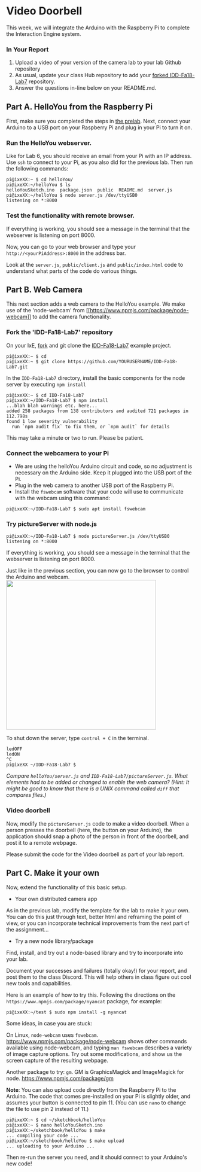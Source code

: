 # Video Doorbell

This week, we will integrate the Arduino with the Raspberry Pi to complete the Interaction Engine system.

### In Your Report

1. Upload a video of your version of the camera lab to your lab Github repository
1. As usual, update your class Hub repository to add your [forked IDD-Fa18-Lab7](/FAR-Lab/IDD-Fa18-Lab7) repository.
1. Answer the questions in-line below on your README.md.

## Part A. HelloYou from the Raspberry Pi

First, make sure you completed the steps in [the prelab](preLab-07). Next, connect your Arduino to a USB port on your Raspberry Pi and plug in your Pi to turn it on.

### Run the HelloYou webserver.

Like for Lab 6, you should receive an email from your Pi with an IP address. Use `ssh` to connect to your Pi, as you also did for the previous lab. Then run the following commands:

```
pi@ixeXX:~ $ cd helloYou/
pi@ixeXX:~/helloYou $ ls
helloYouSketch.ino  package.json  public  README.md  server.js
pi@ixeXX:~/helloYou $ node server.js /dev/ttyUSB0
listening on *:8000
```
### Test the functionality with remote browser.

If everything is working, you should see a message in the terminal that the webserver is listening on port 8000.

Now, you can go to your web browser and type your `http://<yourPiAddress>:8000` in the address bar.

Look at the `server.js`, `public/client.js` and `public/index.html` code to understand what parts of the code do various things. 

## Part B. Web Camera

This next section adds a web camera to the HelloYou example. We make use of the 'node-webcam' from [[https://www.npmjs.com/package/node-webcam]] to add the camera functionality.

### Fork the 'IDD-Fa18-Lab7' repository

On your IxE, [fork](https://github.com/FAR-Lab/Developing-and-Designing-Interactive-Devices/wiki/Forking-a-GitHub-project) and git clone the [IDD-Fa18-Lab7](https://github.com/FAR-Lab/IDD-Fa18-Lab7) example project.

```
pi@ixeXX:~ $ cd
pi@ixeXX:~ $ git clone https://github.com/YOURUSERNAME/IDD-Fa18-Lab7.git
```

In the `IDD-Fa18-Lab7` directory, install the basic components for the node server by executing `npm install` 
```
pi@ixeXX:~ $ cd IDD-Fa18-Lab7
pi@ixeXX:~/IDD-Fa18-Lab7 $ npm install
...blah blah warnings etc. here...
added 258 packages from 138 contributors and audited 721 packages in 112.798s
found 1 low severity vulnerability
  run `npm audit fix` to fix them, or `npm audit` for details
```

This may take a minute or two to run. Please be patient.

### Connect the webcamera to your Pi

* We are using the helloYou Arduino circuit and code, so no adjustment is necessary on the Arduino side. Keep it plugged into the USB port of the Pi.
* Plug in the web camera to another USB port of the Raspberry Pi.
* Install the `fswebcam` software that your code will use to communicate with the webcam using this command:

```
pi@ixeXX:~/IDD-Fa18-Lab7 $ sudo apt install fswebcam
```

### Try pictureServer with node.js
```
pi@ixeXX:~/IDD-Fa18-Lab7 $ node pictureServer.js /dev/ttyUSB0
listening on *:8000
```
If everything is working, you should see a message in the terminal that the webserver is listening on port 8000.

Just like in the previous section, you can now go to the browser to control the Arduino and webcam. 
<img src="https://github.com/FAR-Lab/Developing-and-Designing-Interactive-Devices/wiki/images/distantPicture.png" width="400px">

To shut down the server, type `control + C` in the terminal.

```shell
ledOFF
ledON
^C
pi@ixeXX ~/IDD-Fa18-Lab7 $
```
*Compare `helloYou/server.js` and `IDD-Fa18-Lab7/pictureServer.js`. What elements had to be added or changed to enable the web camera? (Hint: It might be good to know that there is a UNIX command called `diff` that compares files.)*

### Video doorbell

Now, modify the `pictureServer.js` code to make a video doorbell. When a person presses the doorbell (here, the button on your Arduino), the application should snap a photo of the person in front of the doorbell, and post it to a remote webpage. 

Please submit the code for the Video doorbell as part of your lab report.

## Part C.  Make it your own

Now, extend the functionality of this basic setup. 

* Your own distributed camera app

As in the previous lab, modify the template for the lab to make it your own. You can do this just through text, better html and reframing the point of view, or you can incorporate technical improvements from the next part of the assignment...

* Try a new node library/package

Find, install, and try out a node-based library and try to incorporate into your lab. 

Document your successes and failures (totally okay!) for your report, and post them to the class Discord. This will help others in class figure out cool new tools and capabilities.

Here is an example of how to try this. Following the directions on the `https://www.npmjs.com/package/nyancat` package, for example:
```
pi@ixeXX:~/test $ sudo npm install -g nyancat
```

Some ideas, in case you are stuck:

On Linux, `node-webcam` uses `fswebcam`. https://www.npmjs.com/package/node-webcam shows other commands available using node-webcam, and typing `man fswebcam` describes a variety of image capture options. Try out some modifications, and show us the screen capture of the resulting webpage.

Another package to try: `gm`. GM is GraphicsMagick and ImageMagick for node. https://www.npmjs.com/package/gm 

**Note**: You can also upload code directly from the Raspberry Pi to the Arduino. The code that comes pre-installed on your Pi is slightly older, and assumes your button is connected to pin 11. (You can use `nano` to change the file to use pin 2 instead of 11.)

```
pi@ixeXX:~ $ cd ~/sketchbook/helloYou
pi@ixeXX:~ $ nano helloYouSketch.ino
pi@ixeXX:~/sketchbook/helloYou $ make
... compiling your code ...
pi@ixeXX:~/sketchbook/helloYou $ make upload
... uploading to your Arduino ...
```

Then re-run the server you need, and it should connect to your Arduino's new code!
